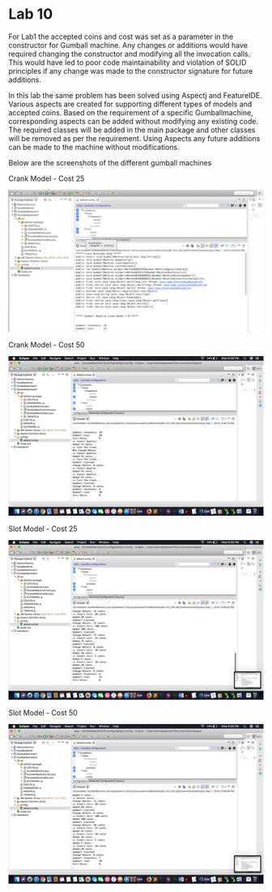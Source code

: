 # Lab 10

For Lab1 the accepted coins and cost was set as a parameter in the constructor for Gumball machine. Any changes or additions would have required changing the constructor and modifying all the invocation calls. This would have led to poor code maintainability and violation of SOLID principles if any change was made to the constructor signature for future additions.

In this lab the same problem has been solved using Aspectj and FeatureIDE. Various aspects are created for supporting different types of models and accepted coins. Based on the requirement of a specific Gumballmachine, corresponding aspects can be added without modifying any existing code. The required classes will be added in the main package and other classes will be removed as per the requirement. Using Aspects any future additions can be made to the machine without modifications.

Below are the screenshots of the different gumball machines

Crank Model - Cost 25

![alt text](https://github.com/megha-31/cmpe202/blob/master/lab10/output/Screen%20Shot%202019-05-01%20at%2011.56.06%20PM.png)

Crank Model - Cost 50

![alt text](https://github.com/megha-31/cmpe202/blob/master/lab10/output/crankcost50_1.png)

Slot Model - Cost 25

![alt text](https://github.com/megha-31/cmpe202/blob/master/lab10/output/slotmodel_25.png)

Slot Model - Cost 50

![alt text](https://github.com/megha-31/cmpe202/blob/master/lab10/output/slotmodel_50.png)
